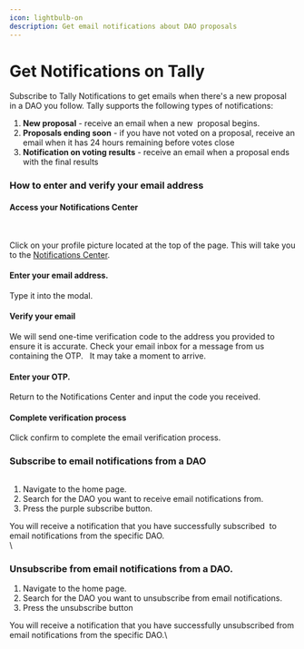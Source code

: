 ```yaml
---
icon: lightbulb-on
description: Get email notifications about DAO proposals
---
```


# Get Notifications on Tally

Subscribe to Tally Notifications to get emails when there's a new proposal in a DAO you follow. Tally supports the following types of notifications: 

1. **New proposal** - receive an email when a new  proposal begins.
2. **Proposals ending soon** - if you have not voted on a proposal, receive an email when it has 24 hours remaining before votes close
3. **Notification on voting results** - receive an email when a proposal ends with the final results



### How to enter and verify your email address

#### Access your Notifications Center



<figure><img src="../../.gitbook/assets/notify_1 (1).gif" alt=""><figcaption></figcaption></figure>

\
Click on your profile picture located at the top of the page. This will take you to the [Notifications Center](https://notify.tally.xyz).

#### Enter your email address.

Type it into the modal.

#### Verify your email

We will send one-time verification code to the address you provided to ensure it is accurate. Check your email inbox for a message from us containing the OTP.   It may take a moment to arrive.

#### Enter your OTP.

Return to the Notifications Center and input the code you received.

#### Complete verification process

Click confirm to complete the email verification process.

### &#x20; Subscribe to email notifications from a DAO

<figure><img src="../../.gitbook/assets/notify_2.gif" alt=""><figcaption></figcaption></figure>

1. Navigate to the home page.
2. Search for the DAO you want to receive email notifications from.
3. Press the purple subscribe button.

You will receive a notification that you have successfully subscribed  to email notifications from the specific DAO.\
\


### Unsubscribe from email notifications from a  DAO.

1. Navigate to the home page.
2. Search for the DAO you want to unsubscribe from email notifications.
3. Press the unsubscribe button

You will receive a notification that you have successfully unsubscribed from email notifications from the specific DAO.\
